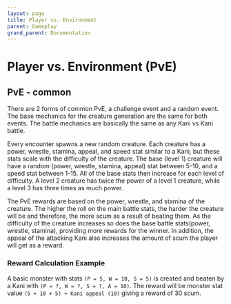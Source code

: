 ```yaml
---
layout: page
title: Player vs. Environment
parent: Gameplay
grand_parent: Documentation
---
```

# Player vs. Environment (PvE)

## PvE - common
There are 2 forms of common PvE, a challenge event and a random event. The base
mechanics for the creature generation are the same for both events. The battle
mechanics are basically the same as any Kani vs Kani battle.

Every encounter spawns a new random creature. Each creature has a power,
wrestle, stamina, appeal, and speed stat similar to a Kani, but these stats
scale with the difficulty of the creature. The base (level 1) creature will
have a random (power, wrestle, stamina, appeal) stat between 5-10, and a speed
stat between 1-15. All of the base stats then increase for each level of
difficulty. A level 2 creature has twice the power of a level 1 creature, while
a level 3 has three times as much power. 

The PvE rewards are based on the power, wrestle, and stamina of the creature.
The higher the roll on the main battle stats, the harder the creature will be
and therefore, the more scum as a result of beating them. As the difficulty of
the creature increases so does the base battle stats(power, wrestle, stamina),
providing more rewards for the winner. In addition, the appeal of the attacking
Kani also increases the amount of scum the player will get as a reward. 

### Reward Calculation Example
A basic monster with stats `(P = 5, W = 10, S = 5)` is created and beaten by a
Kani with `(P = ?, W = ?, S = ?, A = 10)`. The reward will be monster stat
value `(5 + 10 + 5) + Kani appeal (10)` giving a reward of 30 scum. 

